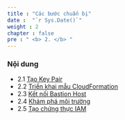 ```yaml
---
title : "Các bước chuẩn bị"
date :  "`r Sys.Date()`" 
weight : 2 
chapter : false
pre : " <b> 2. </b> "
---
```


### Nội dung
- 2.1 [Tạo Key Pair](../2.1-createkeypair/)
- 2.2 [Triển khai mẫu CloudFormation](../2.2-lauchcloudformationtemplate/)
- 2.3 [Kết nối Bastion Host](../2.3-connecttobastionhost/)
- 2.4 [Khám phá môi trường](../2.4-exploreenvironment/)
- 2.5 [Tạo chứng thực IAM](../2.5-createiamcredential/)